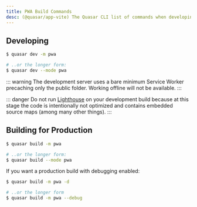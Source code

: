 ```yaml
---
title: PWA Build Commands
desc: (@quasar/app-vite) The Quasar CLI list of commands when developing or building a Progressive Web App.
---
```


## Developing

```bash
$ quasar dev -m pwa

# ..or the longer form:
$ quasar dev --mode pwa
```

::: warning
The development server uses a bare minimum Service Worker precaching only the public folder. Working offline will not be available.
:::

::: danger
Do not run [Lighthouse](https://developers.google.com/web/tools/lighthouse/) on your development build because at this stage the code is intentionally not optimized and contains embedded source maps (among many other things).
:::

## Building for Production

```bash
$ quasar build -m pwa

# ..or the longer form:
$ quasar build --mode pwa
```

If you want a production build with debugging enabled:

```bash
$ quasar build -m pwa -d

# ..or the longer form
$ quasar build -m pwa --debug
```
